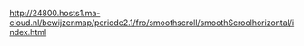http://24800.hosts1.ma-cloud.nl/bewijzenmap/periode2.1/fro/smoothscroll/smoothScroolhorizontal/index.html